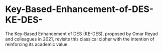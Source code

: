 # Key-Based-Enhancement-of-DES-KE-DES-
The Key-Based Enhancement of DES (KE-DES), proposed by Omar Reyad and colleagues in 2021, revisits this classical cipher with the intention of reinforcing its academic value.
